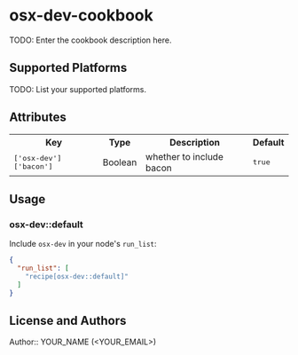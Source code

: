 # osx-dev-cookbook

TODO: Enter the cookbook description here.

## Supported Platforms

TODO: List your supported platforms.

## Attributes

<table>
  <tr>
    <th>Key</th>
    <th>Type</th>
    <th>Description</th>
    <th>Default</th>
  </tr>
  <tr>
    <td><tt>['osx-dev']['bacon']</tt></td>
    <td>Boolean</td>
    <td>whether to include bacon</td>
    <td><tt>true</tt></td>
  </tr>
</table>

## Usage

### osx-dev::default

Include `osx-dev` in your node's `run_list`:

```json
{
  "run_list": [
    "recipe[osx-dev::default]"
  ]
}
```

## License and Authors

Author:: YOUR_NAME (<YOUR_EMAIL>)
